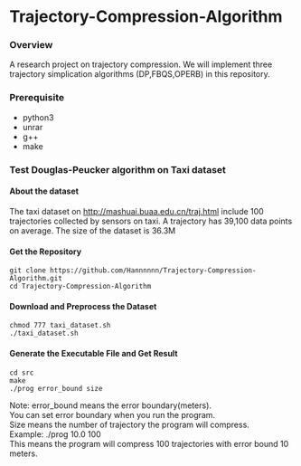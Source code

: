 # Trajectory-Compression-Algorithm

### Overview
A research project on trajectory compression. We will implement three trajectory simplication algorithms (DP,FBQS,OPERB) in this repository.

### Prerequisite
+ python3
+ unrar
+ g++
+ make

### Test Douglas-Peucker algorithm on Taxi dataset

#### About the dataset
The taxi dataset on http://mashuai.buaa.edu.cn/traj.html include 100 trajectories collected by sensors on taxi. A trajectory has 39,100 data points on average. The size of the dataset is 36.3M

#### Get the Repository
```
git clone https://github.com/Hannnnnn/Trajectory-Compression-Algorithm.git
cd Trajectory-Compression-Algorithm
```
#### Download and Preprocess the Dataset
```
chmod 777 taxi_dataset.sh
./taxi_dataset.sh
```

#### Generate the Executable File and Get Result

```
cd src
make
./prog error_bound size
```
Note: error_bound means the error boundary(meters).  
You can set error boundary when you run the program.  
Size means the number of trajectory the program will compress.  
Example: ./prog 10.0 100  
This means the program will compress 100 trajectories with error bound 10 meters.


